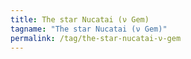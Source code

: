 ```yaml
---
title: The star Nucatai (ν Gem)
tagname: "The star Nucatai (ν Gem)"
permalink: /tag/the-star-nucatai-ν-gem
---
```

